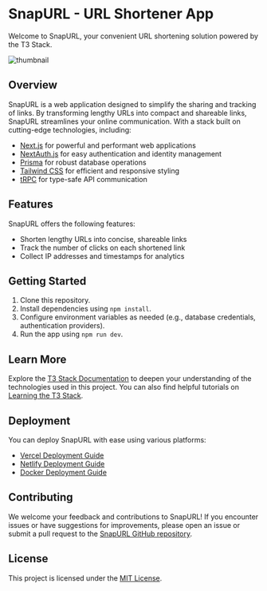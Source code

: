 # SnapURL - URL Shortener App

Welcome to SnapURL, your convenient URL shortening solution powered by the T3 Stack.

![thumbnail](https://snapurl.vercel.app/_next/static/media/thumbnail.jpg)

## Overview

SnapURL is a web application designed to simplify the sharing and tracking of links. By transforming lengthy URLs into compact and shareable links, SnapURL streamlines your online communication. With a stack built on cutting-edge technologies, including:

- [Next.js](https://nextjs.org) for powerful and performant web applications
- [NextAuth.js](https://next-auth.js.org) for easy authentication and identity management
- [Prisma](https://prisma.io) for robust database operations
- [Tailwind CSS](https://tailwindcss.com) for efficient and responsive styling
- [tRPC](https://trpc.io) for type-safe API communication

## Features

SnapURL offers the following features:

- Shorten lengthy URLs into concise, shareable links
- Track the number of clicks on each shortened link
- Collect IP addresses and timestamps for analytics

## Getting Started

1. Clone this repository.
2. Install dependencies using `npm install`.
3. Configure environment variables as needed (e.g., database credentials, authentication providers).
4. Run the app using `npm run dev`.

## Learn More

Explore the [T3 Stack Documentation](https://create.t3.gg/) to deepen your understanding of the technologies used in this project. You can also find helpful tutorials on [Learning the T3 Stack](https://create.t3.gg/en/faq#what-learning-resources-are-currently-available).

## Deployment

You can deploy SnapURL with ease using various platforms:

- [Vercel Deployment Guide](https://create.t3.gg/en/deployment/vercel)
- [Netlify Deployment Guide](https://create.t3.gg/en/deployment/netlify)
- [Docker Deployment Guide](https://create.t3.gg/en/deployment/docker)

## Contributing

We welcome your feedback and contributions to SnapURL! If you encounter issues or have suggestions for improvements, please open an issue or submit a pull request to the [SnapURL GitHub repository](https://github.com/aalaeDev/SnapURL).

## License

This project is licensed under the [MIT License](LICENSE).
